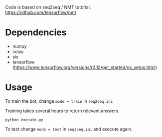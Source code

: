 Code is based on seq2seq / NMT tutorial.
https://github.com/tensorflow/nmt


Dependencies
============
* numpy
* scipy
* six
* tensorflow (https://www.tensorflow.org/versions/r0.12/get_started/os_setup.html)


Usage
===========

To train the bot, change `mode = train` in `seq2seq.ini`

Training takes several hours to return relevant answers.

``python execute.py``

To test change `mode = test` in `seq2seq.ini` and execute again.
